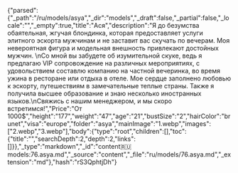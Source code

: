 {"parsed":{"_path":"/ru/models/asya","_dir":"models","_draft":false,"_partial":false,"_locale":"","_empty":true,"title":"Ася","description":"Я до безумства обаятельная, жгучая блондинка, которая предоставляет услуги элитного эскорта мужчинам и не заставит вас скучать по вечерам. Моя невероятная фигура и модельная внешность привлекают достойных мужчин. \nСо мной вы забудете об изумительной скуке, ведь я предлагаю VIP сопровождение на различных мероприятиях, с удовольствием составлю компанию на частной вечеринка, во время ужина в ресторане или отдыха в отеле. Мое сердце заполнено любовью к эскорту, путешествиям в замечательные теплые страны. Также я получила высшее образование и знаю несколько иностранных языков.\nСвяжись с нашим менеджером, и мы скоро встретимся!","Price":"От 1000$","height":"177","weight":"47","age":"21","bustSize":"2","hairColor":"brunet","visa":"europe","folder":"asya","mainImage":"1.webp","images":["2.webp","3.webp"],"body":{"type":"root","children":[],"toc":{"title":"","searchDepth":2,"depth":2,"links":[]}},"_type":"markdown","_id":"content:ru:models:76.asya.md","_source":"content","_file":"ru/models/76.asya.md","_extension":"md"},"hash":"rS3QphtjDh"}